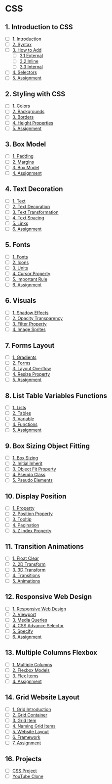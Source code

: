 # CSS

## 1. Introduction to CSS

- [ ] [1. Introduction](./01_introduction-to-css/01_intro/README.md)
- [ ] [2. Syntax](01-introduction-to-css/02_syntax)
- [ ] [3. How to Add](01-introduction-to-css/03_how-to-add)
  - [ ] [3.1 External](01-introduction-to-css/03_how-to-add/external)
  - [ ] [3.2 Inline](01-introduction-to-css/03_how-to-add/inline)
  - [ ] [3.3 Internal](01-introduction-to-css/03_how-to-add/internal)
- [ ] [4. Selectors](01-introduction-to-css/04_selectors)
- [ ] [5. Assignment](01-introduction-to-css/05_assignment)

## 2. Styling with CSS

- [ ] [1. Colors](02-styling-with-css/01_colors)
- [ ] [2. Backgrounds](02-styling-with-css/02_backgrounds)
- [ ] [3. Borders](02-styling-with-css/03_borders)
- [ ] [4. Height Properties](02-styling-with-css/04_height_properties)
- [ ] [5. Assignment](02-styling-with-css/05_assignment)

## 3. Box Model

- [ ] [1. Padding](03-box-model/01_padding)
- [ ] [2. Margins](03-box-model/02_margins)
- [ ] [3. Box Model](03-box-model/03_box-model)
- [ ] [4. Assignment](03-box-model/04_assignment)

## 4. Text Decoration

- [ ] [1. Text](04-text-decoration/01_text)
- [ ] [2. Text Decoration](04-text-decoration/02_text-decoration)
- [ ] [3. Text Transformation](04-text-decoration/03_text-transformation)
- [ ] [4. Text Spacing](04-text-decoration/04_text-spacing)
- [ ] [5. Links](04-text-decoration/05_links)
- [ ] [6. Assignment](04-text-decoration/06_assignment)

## 5. Fonts

- [ ] [1. Fonts](05-fonts/01_fonts)
- [ ] [2. Icons](05-fonts/02_icons)
- [ ] [3. Units](05-fonts/03_units)
- [ ] [4. Cursor Property](05-fonts/04_cursor-property)
- [ ] [5. Important Rule](05-fonts/05_important-rule)
- [ ] [6. Assignment](05-fonts/06_assignment)

## 6. Visuals

- [ ] [1. Shadow Effects](06-visuals/01_shadow-effects)
- [ ] [2. Opacity Transparency](06-visuals/02_opacity-transparency)
- [ ] [3. Filter Property](06-visuals/03_filter-property)
- [ ] [4. Image Sprites](06-visuals/04_image-sprites)

## 7. Forms Layout

- [ ] [1. Gradients](07-forms-Layout/01_gradients)
- [ ] [2. Forms](07-forms-Layout/02_forms)
- [ ] [3. Layout Overflow](07-forms-Layout/03_layout-overflow)
- [ ] [4. Resize Property](07-forms-Layout/04_resize-property)
- [ ] [5. Assignment](07-forms-Layout/05_assignment)

## 8. List Table Variables Functions

- [ ] [1. Lists](08-list-table-variables-functions/01_lists)
- [ ] [2. Tables](08-list-table-variables-functions/02_tables)
- [ ] [3. Variable](08-list-table-variables-functions/03_variable)
- [ ] [4. Functions](08-list-table-variables-functions/04_functions)
- [ ] [5. Assignment](08-list-table-variables-functions/05_assignment)

## 9. Box Sizing Object Fitting

- [ ] [1. Box Sizing](09-box-sizing_object-fitting/01_box-sizing)
- [ ] [2. Initial Inherit](09-box-sizing_object-fitting/02_initial-inherit)
- [ ] [3. Object Fit Property](09-box-sizing_object-fitting/03_object-fit-property)
- [ ] [4. Pseudo Class](09-box-sizing_object-fitting/04_pseudo-class)
- [ ] [5. Pseudo Elements](09-box-sizing_object-fitting/05_pseudo-elements)

## 10. Display Position

- [ ] [1. Property](10-display-position/01_property)
- [ ] [2. Position Property](10-display-position/02_position-property)
- [ ] [3. Tooltip](10-display-position/03_tooltip)
- [ ] [4. Pagination](10-display-position/04_pagination)
- [ ] [5. Z Index Property](10-display-position/05_z-index-property)

## 11. Transition Animations

- [ ] [1. Float Clear](11-transition-animations/01_float-clear)
- [ ] [2. 2D Transform](11-transition-animations/02_2D-transform)
- [ ] [3. 3D Transform](11-transition-animations/03_3D-transform)
- [ ] [4. Transitions](11-transition-animations/04_transitions)
- [ ] [5. Animations](11-transition-animations/05_animations)

## 12. Responsive Web Design

- [ ] [1. Responsive Web Design](12-responsive-web-design/01_responsive-web-desing)
- [ ] [2. Viewport](12-responsive-web-design/02_viewport)
- [ ] [3. Media Queries](12-responsive-web-design/03_media-queries)
- [ ] [4. CSS Advance Selector](12-responsive-web-design/04_css-advance-selector)
- [ ] [5. Specify](12-responsive-web-design/05_specifiy)
- [ ] [6. Assignment](12-responsive-web-design/06_assignment)

## 13. Multiple Columns Flexbox

- [ ] [1. Multiple Columns](13-multiple-columns-flexbox/01_multiple-columns)
- [ ] [2. Flexbox Models](13-multiple-columns-flexbox/02_flexbox-models)
- [ ] [3. Flex Items](13-multiple-columns-flexbox/03_flex-items)
- [ ] [4. Assignment](13-multiple-columns-flexbox/04_assignment)

## 14. Grid Website Layout

- [ ] [1. Grid Introduction](14-grid-website-layout/01_grid-introduction)
- [ ] [2. Grid Container](14-grid-website-layout/02_grid-container)
- [ ] [3. Grid Item](14-grid-website-layout/03_grid-item)
- [ ] [4. Naming Grid Items](14-grid-website-layout/04_naming-grid-items)
- [ ] [5. Website Layout](14-grid-website-layout/05_webseite-layout)
- [ ] [6. Framework](14-grid-website-layout/06_framework)
- [ ] [7. Assignment](14-grid-website-layout/07_assignment)

## 16. Projects

- [ ] [CSS Project](16-projects/website)
- [ ] [YouTube Clone](16-projects/youtube-clone)
